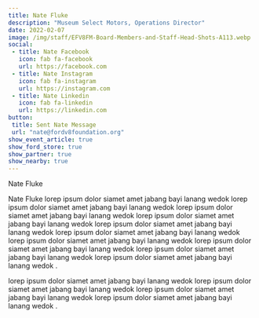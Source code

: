 ```yaml
---
title: Nate Fluke
description: "Museum Select Motors, Operations Director"
date: 2022-02-07
image: /img/staff/EFV8FM-Board-Members-and-Staff-Head-Shots-A113.webp
social: 
 - title: Nate Facebook
   icon: fab fa-facebook
   url: https://facebook.com
 - title: Nate Instagram
   icon: fab fa-instagram
   url: https://instagram.com
 - title: Nate Linkedin
   icon: fab fa-linkedin
   url: https://linkedin.com
button:
 title: Sent Nate Message
 url: "nate@fordv8foundation.org"
show_event_article: true
show_ford_store: true
show_partner: true
show_nearby: true
---
```

Nate Fluke 

Nate Fluke lorep ipsum dolor siamet amet jabang bayi lanang wedok lorep ipsum dolor siamet amet jabang bayi lanang wedok lorep ipsum dolor siamet amet jabang bayi lanang wedok lorep ipsum dolor siamet amet jabang bayi lanang wedok lorep ipsum dolor siamet amet jabang bayi lanang wedok lorep ipsum dolor siamet amet jabang bayi lanang wedok lorep ipsum dolor siamet amet jabang bayi lanang wedok lorep ipsum dolor siamet amet jabang bayi lanang wedok lorep ipsum dolor siamet amet jabang bayi lanang wedok lorep ipsum dolor siamet amet jabang bayi lanang wedok .

lorep ipsum dolor siamet amet jabang bayi lanang wedok lorep ipsum dolor siamet amet jabang bayi lanang wedok lorep ipsum dolor siamet amet jabang bayi lanang wedok lorep ipsum dolor siamet amet jabang bayi lanang wedok .
